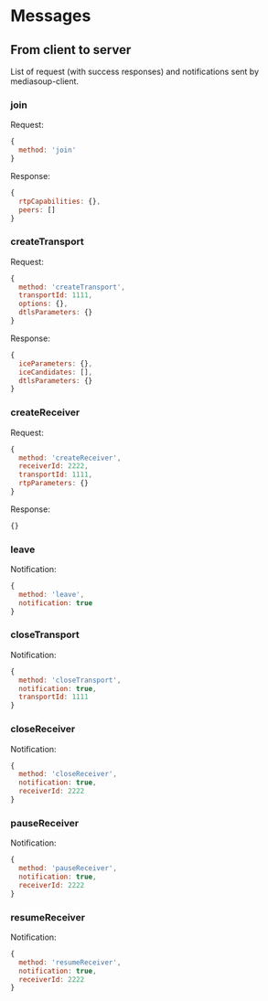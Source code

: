 # Messages


## From client to server

List of request (with success responses) and notifications sent by mediasoup-client.


### join

Request:

```js
{
  method: 'join'
}
```

Response:

```js
{
  rtpCapabilities: {},
  peers: []
}
```


### createTransport

Request:

```js
{
  method: 'createTransport',
  transportId: 1111,
  options: {},
  dtlsParameters: {}
}
```

Response:

```js
{
  iceParameters: {},
  iceCandidates: [],
  dtlsParameters: {}
}
```


### createReceiver

Request:

```js
{
  method: 'createReceiver',
  receiverId: 2222,
  transportId: 1111,
  rtpParameters: {}
}
```

Response:

```js
{}
```


### leave

Notification:

```js
{
  method: 'leave',
  notification: true
}
```


### closeTransport

Notification:

```js
{
  method: 'closeTransport',
  notification: true,
  transportId: 1111
}
```


### closeReceiver

Notification:

```js
{
  method: 'closeReceiver',
  notification: true,
  receiverId: 2222
}
```


### pauseReceiver

Notification:

```js
{
  method: 'pauseReceiver',
  notification: true,
  receiverId: 2222
}
```


### resumeReceiver

Notification:

```js
{
  method: 'resumeReceiver',
  notification: true,
  receiverId: 2222
}
```
